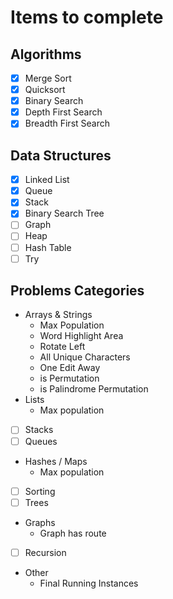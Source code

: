 # Items to complete

## Algorithms
- [x] Merge Sort
- [x] Quicksort
- [x] Binary Search
- [x] Depth First Search
- [x] Breadth First Search

## Data Structures
- [x] Linked List
- [x] Queue
- [x] Stack
- [x] Binary Search Tree
- [ ] Graph
- [ ] Heap
- [ ] Hash Table
- [ ] Try

## Problems Categories
 - Arrays & Strings
    * Max Population
    * Word Highlight Area
    * Rotate Left
    * All Unique Characters
    * One Edit Away
    * is Permutation
    * is Palindrome Permutation 
 - Lists
    * Max population
 - [ ] Stacks
 - [ ] Queues
 - Hashes / Maps
    * Max population
 - [ ] Sorting
 - [ ] Trees
 - Graphs
    * Graph has route
 - [ ] Recursion
 - Other
    * Final Running Instances 
 

